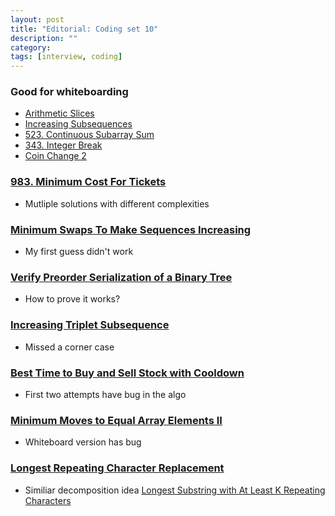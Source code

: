 ```yaml
---
layout: post
title: "Editorial: Coding set 10" 
description: ""
category: 
tags: [interview, coding]
---
```


### Good for whiteboarding
* [Arithmetic Slices](https://leetcode.com/submissions/detail/375018536/)
* [Increasing Subsequences](https://leetcode.com/submissions/detail/379613402/)
* [523. Continuous Subarray Sum](https://leetcode.com/submissions/detail/379602520/)
* [343. Integer Break](https://leetcode.com/submissions/detail/379631717/)
* [Coin Change 2](https://leetcode.com/submissions/detail/380106137/)


### [983. Minimum Cost For Tickets](https://leetcode.com/submissions/detail/374908423/)
* Mutliple solutions with different complexities

### [Minimum Swaps To Make Sequences Increasing](https://leetcode.com/submissions/detail/374999035/)
* My first guess didn't work

### [Verify Preorder Serialization of a Binary Tree](https://leetcode.com/submissions/detail/375007838/)
* How to prove it works?

### [Increasing Triplet Subsequence](https://leetcode.com/submissions/detail/380108568/)
* Missed a corner case

### [Best Time to Buy and Sell Stock with Cooldown](https://leetcode.com/submissions/detail/380142487/)
* First two attempts have bug in the algo

### [Minimum Moves to Equal Array Elements II](https://leetcode.com/submissions/detail/381000734/)
* Whiteboard version has bug

### [Longest Repeating Character Replacement](https://leetcode.com/submissions/detail/381006995/)
* Similiar decomposition idea [Longest Substring with At Least K Repeating Characters](https://leetcode.com/submissions/detail/381012709/)


